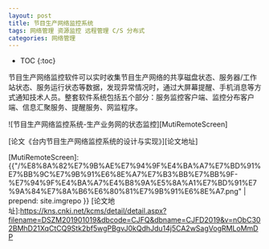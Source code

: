 ```yaml
---
layout: post
title: 节目生产网络监控系统
tags: 网络管理 资源监控 远程管理 C/S 分布式
categories: 网络管理
---
```


* TOC
{:toc}

节目生产网络监控软件可以实时收集节目生产网络的共享磁盘状态、服务器/工作站状态、服务运行状态等数据，发现异常情况时，通过大屏幕提醒、手机消息等方式通知技术人员。整套软件系统包括五个部分：服务监控客户端、监控分布客户端、信息汇聚服务、提醒服务、网监程序。

![节目生产网络监控系统-生产业务网的状态监控][MutiRemoteScreen]

[论文《台内节目生产网络监控系统的设计与实现》][论文地址]

[MutiRemoteScreen]: {{"/%E8%8A%82%E7%9B%AE%E7%94%9F%E4%BA%A7%E7%BD%91%E7%BB%9C%E7%9B%91%E6%8E%A7%E7%B3%BB%E7%BB%9F-%E7%94%9F%E4%BA%A7%E4%B8%9A%E5%8A%A1%E7%BD%91%E7%9A%84%E7%8A%B6%E6%80%81%E7%9B%91%E6%8E%A7.png" | prepend: site.imgrepo }}
[论文地址]:https://kns.cnki.net/kcms/detail/detail.aspx?filename=DSZM201901019&dbcode=CJFQ&dbname=CJFD2019&v=nObC302BMhD21XqCtCQ9Stk2bf5wgPBgvJ0kQdhJdu14j5CA2wSagVogRMLoMmDP